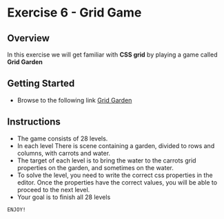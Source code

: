 # Exercise 6 - Grid Game

## Overview
In this exercise we will get familiar with **CSS grid** by playing a game called **Grid Garden**

## Getting Started
* Browse to the following link [Grid Garden](https://cssgridgarden.com/)

## Instructions
- The game consists of 28 levels.
- In each level There is scene containing a garden, divided to rows and columns, with carrots and water.
- The target of each level is to bring the water to the carrots grid properties on the garden, and sometimes on the water.
- To solve the level, you need to write the correct css properties in the editor. Once the properties have the correct values, you will be able to proceed to the next level.
- Your goal is to finish all 28 levels

~~~
ENJOY!
~~~